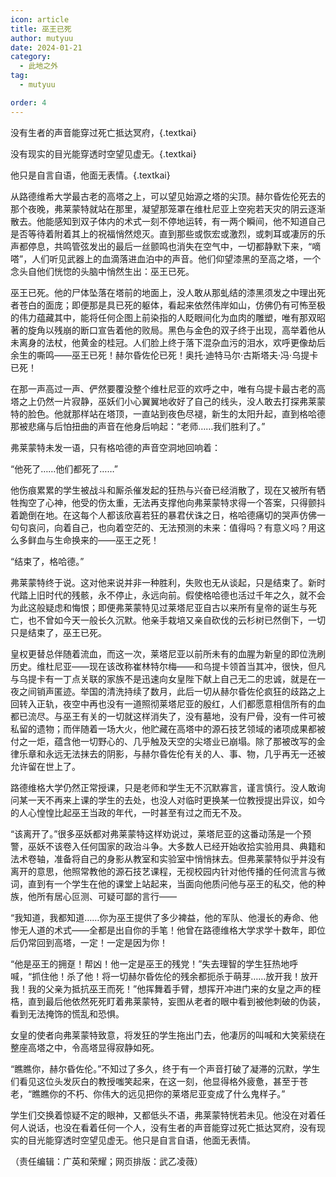 ```yaml
---
icon: article
title: 巫王已死
author: mutyuu
date: 2024-01-21
category:
  - 此地之外
tag:
  - mutyuu

order: 4
---
```


没有生者的声音能穿过死亡抵达冥府，{.textkai}

没有现实的目光能穿透时空望见虚无。{.textkai}

他只是自言自语，他面无表情。{.textkai}

<!-- more -->

从路德维希大学最古老的高塔之上，可以望见始源之塔的尖顶。赫尔昏佐伦死去的那个夜晚，弗莱蒙特就站在那里，凝望那笼罩在维杜尼亚上空宛若天灾的阴云逐渐散去。他能感知到双子体内的术式一刻不停地运转，有一两个瞬间，他不知道自己是否等待着附着其上的祝福悄然熄灭。直到那些或恢宏或激烈，或刺耳或凄厉的乐声都停息，共鸣管弦发出的最后一丝颤鸣也消失在空气中，一切都静默下来，“嘀嗒”，人们听见武器上的血滴落进血泊中的声音。他们仰望漆黑的至高之塔，一个念头自他们恍惚的头脑中悄然生出：巫王已死。

巫王已死。他的尸体坠落在塔前的地面上，没人敢从那虬结的漆黑须发之中理出死者苍白的面庞；即便那是具已死的躯体，看起来依然伟岸如山，仿佛仍有可怖至极的伟力蕴藏其中，能将任何企图上前染指的人眨眼间化为血肉的雕塑，唯有那双昭著的旋角以残崩的断口宣告着他的败局。黑色与金色的双子终于出现，高举着他从未离身的法杖，他黄金的桂冠。人们脸上终于落下混杂血污的泪水，欢呼更像劫后余生的嘶鸣——巫王已死！赫尔昏佐伦已死！奥托·迪特马尔·古斯塔夫·冯·乌提卡已死！

在那一声高过一声、俨然要覆没整个维杜尼亚的欢呼之中，唯有乌提卡最古老的高塔之上仍然一片寂静，巫妖们小心翼翼地收好了自己的线头，没人敢去打探弗莱蒙特的脸色。他就那样站在塔顶，一直站到夜色尽褪，新生的太阳升起，直到格哈德那被悲痛与后怕扭曲的声音在他身后响起：“老师……我们胜利了。”

弗莱蒙特未发一语，只有格哈德的声音空洞地回响着：

“他死了……他们都死了……”

他伤痕累累的学生被战斗和厮杀催发起的狂热与兴奋已经消散了，现在又被所有牺牲掏空了心神，他受的伤太重，无法再支撑他向弗莱蒙特求得一个答案，只得颤抖着跪倒在地。在这每个人都该欣喜若狂的暴君伏诛之日，格哈德痛切的哭声仿佛一句句哀问，向着自己，也向着空茫的、无法预测的未来：值得吗？有意义吗？用这么多鲜血与生命换来的——巫王之死！

“结束了，格哈德。”

弗莱蒙特终于说。这对他来说并非一种胜利，失败也无从谈起，只是结束了。新时代踏上旧时代的残骸，永不停止，永远向前。假使格哈德也活过千年之久，就不会为此这般疑虑和悔恨；即便弗莱蒙特见过莱塔尼亚自古以来所有皇帝的诞生与死亡，也不曾如今天一般长久沉默。他亲手栽培又亲自砍伐的云杉树已然倒下，一切只是结束了，巫王已死。

皇权更替总伴随着流血，而这一次，莱塔尼亚以前所未有的血腥为新皇的即位洗刷历史。维杜尼亚——现在该改称崔林特尔梅——和乌提卡领首当其冲，很快，但凡与乌提卡有一丁点关联的家族不是迅速向女皇陛下献上自己无二的忠诚，就是在一夜之间销声匿迹。举国的清洗持续了数月，此后一切从赫尔昏佐伦疯狂的歧路之上回转入正轨，夜空中再也没有一道照彻莱塔尼亚的殷红，人们都愿意相信所有的血都已流尽。与巫王有关的一切就这样消失了，没有墓地，没有尸骨，没有一件可被私留的遗物；而伴随着一场大火，他贮藏在高塔中的源石技艺领域的诸项成果都被付之一炬，蕴含他一切野心的、几乎触及天空的尖塔业已崩塌。除了那被改写的金律乐章和永远无法抹去的阴影，与赫尔昏佐伦有关的人、事、物，几乎再无一还被允许留在世上了。

路德维格大学仍然正常授课，只是老师和学生无不沉默寡言，谨言慎行。没人敢询问某一天不再来上课的学生的去处，也没人对临时更换某一位教授提出异议，如今的人心惶惶比起巫王当政的年代，一时甚至有过之而无不及。

“该离开了。”很多巫妖都对弗莱蒙特这样劝说过，莱塔尼亚的这番动荡是一个预警，巫妖不该卷入任何国家的政治斗争。大多数人已经开始收拾实验用具、典籍和法术卷轴，准备将自己的身影从教室和实验室中悄悄抹去。但弗莱蒙特似乎并没有离开的意思，他照常教他的源石技艺课程，无视校园内针对他传播的任何流言与微词，直到有一个学生在他的课堂上站起来，当面向他质问他与巫王的私交，他的种族，他所有居心叵测、可疑可鄙的言行——

“我知道，我都知道……你为巫王提供了多少裨益，他的军队、他漫长的寿命、他惨无人道的术式——全都是出自你的手笔！他曾在路德维格大学求学十数年，即位后仍常回到高塔，一定！一定是因为你！

“他是巫王的拥趸！帮凶！他一定是巫王的残党！”失去理智的学生狂热地呼喊，“抓住他！杀了他！将一切赫尔昏佐伦的残余都扼杀于萌芽……放开我！放开我！我的父亲为抵抗巫王而死！”他挥舞着手臂，想挥开冲进门来的女皇之声的桎梏，直到最后他依然死死盯着弗莱蒙特，妄图从老者的眼中看到被他刺破的伪装，看到无法掩饰的慌乱和恐惧。

女皇的使者向弗莱蒙特致意，将发狂的学生拖出门去，他凄厉的叫喊和大笑萦绕在整座高塔之中，令高塔显得寂静如死。

“瞧瞧你，赫尔昏佐伦。”不知过了多久，终于有一个声音打破了凝滞的沉默，学生们看见这位头发灰白的教授嗤笑起来，在这一刻，他显得格外疲惫，甚至于苍老，“瞧瞧你的不朽、你伟大的远见把你的莱塔尼亚变成了什么鬼样子。”

学生们交换着惊疑不定的眼神，又都低头不语，弗莱蒙特恍若未见。他没在对着任何人说话，也没在看着任何一个人，没有生者的声音能穿过死亡抵达冥府，没有现实的目光能穿透时空望见虚无。他只是自言自语，他面无表情。<eod />

（责任编辑：广英和荣耀；网页排版：武乙凌薇）

<FakeAds />